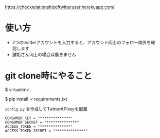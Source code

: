 https://checkrelationshipoftwitteruser.herokuapp.com/

# 使い方

- 2つのtwitterアカウントを入力すると、アカウント同士のフォロー関係を確認します
- 鍵垢さん同士の場合は動きません

# git clone時にやること

$ virtualenv .

$ pip install -r requirements.txt

`config.py` を作成してTwitterAPIkeyを配置
```
CONSUMER_KEY = "**************"
CONSUMER_SECRET = "**************"
ACCESS_TOKEN = "**************"
ACCESS_TOKEN_SECRET = "**************"
```